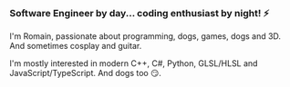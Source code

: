 ### Software Engineer by day... coding enthusiast by night! ⚡

I'm Romain, passionate about programming, dogs, games, dogs and 3D. And sometimes cosplay and guitar.

I'm mostly interested in modern C++, C#, Python, GLSL/HLSL and JavaScript/TypeScript. And dogs too :smirk:.

<!--
**vinders/vinders** is a ✨ _special_ ✨ repository because its `README.md` (this file) appears on your GitHub profile.

Here are some ideas to get you started:

- 🔭 I’m currently working on ...
- 🌱 I’m currently learning ...
- 👯 I’m looking to collaborate on ...
- 🤔 I’m looking for help with ...
- 💬 Ask me about ...
- 📫 How to reach me: ...
- 😄 Pronouns: ...
- ⚡ Fun fact: ...
-->
